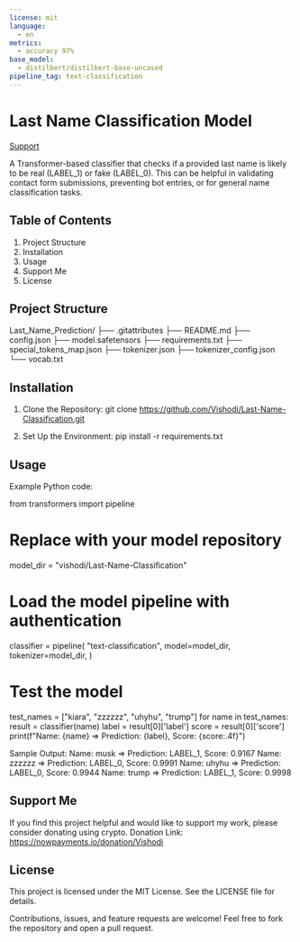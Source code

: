 ```yaml
---
license: mit
language:
  - en
metrics:
  - accuracy 97%
base_model:
  - distilbert/distilbert-base-uncased
pipeline_tag: text-classification
---
```


Last Name Classification Model
===============================

[Support](https://nowpayments.io/donation/Vishodi)

A Transformer-based classifier that checks if a provided last name is likely to be real (LABEL_1) or fake (LABEL_0). This can be helpful in validating contact form submissions, preventing bot entries, or for general name classification tasks.

Table of Contents
-----------------
1. Project Structure
2. Installation
3. Usage
4. Support Me
5. License

Project Structure
-----------------
Last_Name_Prediction/
├── .gitattributes
├── README.md
├── config.json
├── model.safetensors
├── requirements.txt
├── special_tokens_map.json
├── tokenizer.json
├── tokenizer_config.json
└── vocab.txt

Installation
------------
1. Clone the Repository:
   git clone https://github.com/Vishodi/Last-Name-Classification.git

2. Set Up the Environment:
   pip install -r requirements.txt

Usage
-----
Example Python code:

from transformers import pipeline

# Replace with your model repository
model_dir = "vishodi/Last-Name-Classification"

# Load the model pipeline with authentication
classifier = pipeline(
    "text-classification",
    model=model_dir,
    tokenizer=model_dir,
)

# Test the model
test_names = ["kiara", "zzzzzz", "uhyhu", "trump"]
for name in test_names:
    result = classifier(name)
    label = result[0]['label']
    score = result[0]['score']
    print(f"Name: {name} => Prediction: {label}, Score: {score:.4f}")

Sample Output:
Name: musk   => Prediction: LABEL_1, Score: 0.9167
Name: zzzzzz => Prediction: LABEL_0, Score: 0.9991
Name: uhyhu  => Prediction: LABEL_0, Score: 0.9944
Name: trump  => Prediction: LABEL_1, Score: 0.9998

Support Me
----------
If you find this project helpful and would like to support my work, please consider donating using crypto.
Donation Link: https://nowpayments.io/donation/Vishodi

License
-------
This project is licensed under the MIT License. See the LICENSE file for details.

Contributions, issues, and feature requests are welcome! Feel free to fork the repository and open a pull request.

